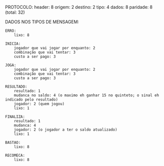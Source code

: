 PROTOCOLO:
    header:   8
    origem:   2
    destino:  2
    tipo:     4
    dados:    8
    paridade: 8
    (total: 32)

DADOS NOS TIPOS DE MENSAGEM:

    ERRO:
        lixo: 8

    INICIA:
        jogador que vai jogar por enquanto: 2
        combinação que vai tentar: 3
        custo a ser pago: 3

    JOGA:
        jogador que vai jogar por enquanto: 2
        combinação que vai tentar: 3
        custo a ser pago: 3

    RESULTADO: 
        resultado: 1
        mudanca no saldo: 4 (o maximo eh ganhar 15 no quinteto; o sinal eh indicado pelo resultado)
        jogador: 2 (quem jogou)
        lixo: 1

    FINALIZA:
        resultado: 1
        mudanca: 4
        jogador: 2 (o jogador a ter o saldo atualizado)
        lixo: 1

    BASTAO:
        lixo: 8

    RECOMECA:
        lixo: 8